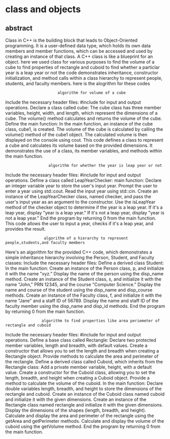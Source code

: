# class and objects
## abstract 

Class in C++ is the building block that leads to Object-Oriented programming. It is a user-defined data type, which holds its own data members and member functions, which can be accessed and used by creating an instance of that class. A C++ class is like a blueprint for an object. 
here we used class for various purposes
to find the volume of a cube
to find properties of rectangle and cuboid
to find whether a particlar year is a leap year or not
the code demonstrates inheritance, constructor initialization, and method calls within a class hierarchy to represent people, students, and faculty members.
here is the alogrithm for these codes

                           algorithm for volume of a cube
Include the necessary header files:
#include <iostream> for input and output operations.
Declare a class called cube:
The cube class has three member variables, height, width, and length, which represent the dimensions of a cube.
The volume() method calculates and returns the volume of the cube.
Define the main function:
In the main function, an instance of the cube class, cube1, is created.
The volume of the cube is calculated by calling the volume() method of the cube1 object.
The calculated volume is then displayed on the console using cout.
This code defines a class to represent a cube and calculates its volume based on the provided dimensions. It demonstrates the use of a class, its member variables, and methods within the main function.

                       algorithm for whether the year is leap year or not
Include the necessary header files:
#include <iostream> for input and output operations.
Define a class called LeapYearChecker:
main function:
Declare an integer variable year to store the user's input year.
Prompt the user to enter a year using std::cout.
Read the input year using std::cin.
Create an instance of the LeapYearChecker class, named checker, and pass the user's input year as an argument to the constructor.
Use the isLeapYear method of the checker object to determine if the year is a leap year.
If it's a leap year, display "year is a leap year."
If it's not a leap year, display "year is not a leap year."
End the program by returning 0 from the main function.
This code allows the user to input a year, checks if it's a leap year, and provides the result.

                     algorithm of a hierarchy to represent people,students,and faculty members

Here's an algorithm for the provided C++ code, which demonstrates a simple inheritance hierarchy involving the Person, Student, and Faculty classes:
Include the necessary header files:
Define a derived class Student:
In the main function:
Create an instance of the Person class, p, and initialize it with the name "xyz."
Display the name of the person using the disp_name method.
Create an instance of the Student class, s, and initialize it with the name "John," PRN 12345, and the course "Computer Science."
Display the name and course of the student using the disp_name and disp_course methods.
Create an instance of the Faculty class, f, and initialize it with the name "Jane" and a staff ID of 56789.
Display the name and staff ID of the faculty member using the disp_name and disp_id methods.
End the program by returning 0 from the main function.

                    algorithm to find properties like area periemeter of rectangle and cuboid
Include the necessary header files:
#include <iostream> for input and output operations.
Define a base class called Rectangle:
Declare two protected member variables, length and breadth, with default values.
Create a constructor that allows you to set the length and breadth when creating a Rectangle object.
Provide methods to calculate the area and perimeter of the rectangle.
Define a derived class called Cuboid, which inherits from the Rectangle class:
Add a private member variable, height, with a default value.
Create a constructor for the Cuboid class, allowing you to set the length, breadth, and height when creating a Cuboid object.
Provide a method to calculate the volume of the cuboid.
In the main function:
Declare double variables length, breadth, and height to store the dimensions of the rectangle and cuboid.
Create an instance of the Cuboid class named cuboid and initialize it with the given dimensions.
Create an instance of the Rectangle class named rectangle and initialize it with the given dimensions.
Display the dimensions of the shapes (length, breadth, and height).
Calculate and display the area and perimeter of the rectangle using the getArea and getPerimeter methods.
Calculate and display the volume of the cuboid using the getVolume method.
End the program by returning 0 from the main function.                    


                       



